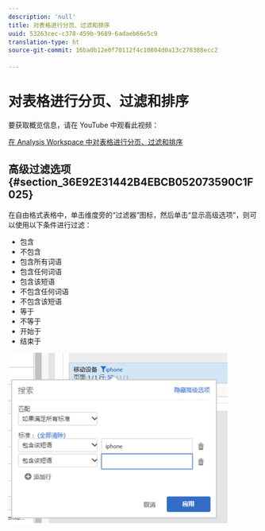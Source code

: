 ```yaml
---
description: 'null'
title: 对表格进行分页、过滤和排序
uuid: 53263cec-c378-459b-9689-6adaeb66e5c9
translation-type: ht
source-git-commit: 16ba0b12e0f70112f4c10804d0a13c278388ecc2

---
```



# 对表格进行分页、过滤和排序

要获取概览信息，请在 YouTube 中观看此视频：

[在 Analysis Workspace 中对表格进行分页、过滤和排序](https://www.youtube.com/watch?v=2zxpRPCGspg)

## 高级过滤选项 {#section_36E92E31442B4EBCB052073590C1F025}

在自由格式表格中，单击维度旁的“过滤器”图标，然后单击“显示高级选项”，则可以使用以下条件进行过滤：

* 包含
* 不包含
* 包含所有词语
* 包含任何词语
* 包含该短语
* 不包含任何词语
* 不包含该短语
* 等于
* 不等于
* 开始于
* 结束于

![](assets/advanced-filter.png)

